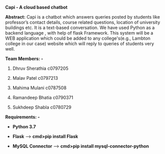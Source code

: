 **Capi - A cloud based chatbot**


**Abstract:** Capi is a chatbot which answers queries posted by students like professor’s contact details, course related questions, location of university buildings etc. It is a text-based conversation. We have used Python as a backend language , with help of flask Framework. This system will be a WEB application which could be added to any college's(e.g., Lambton college in our case) website which will reply to queries of students very well.


**Team Members: -**

1. Dhruv Sherathia c0797205

2. Malav Patel c0797213

3. Mahima Mulani c0787508

4. Ramandeep Bhatia c0790371

5. Sukhdeep Shabla c0780729




**Requirements: -**

- **Python 3.7**

 
- **Flask** --> **cmd>pip install Flask**

 
- **MySQL Connector** --> **cmd>pip install mysql-connector-python**
